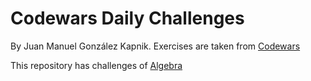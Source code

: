 # Codewars Daily Challenges
By Juan Manuel González Kapnik. Exercises are taken from [Codewars](www.codewars.com)

This repository has challenges of [Algebra]([https://github.com/just-juanma/Codewars/blob/main/Algebra/8%20kyu/Quadratic%20Coefficients%20Solver.ipynb](https://github.com/just-juanma/Codewars/blob/main/Algebra/8%20kyu/completed_algebra.md)https://github.com/just-juanma/Codewars/blob/main/Algebra/8%20kyu/completed_algebra.md)
